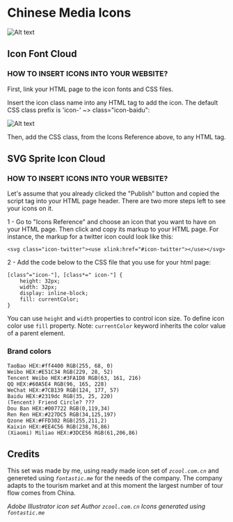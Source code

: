 # Chinese Media Icons

![Alt text](https://s3-ap-southeast-1.amazonaws.com/viimgs/china-media-fonts.png)

## Icon Font Cloud

<link href="https://file.myfontastic.com/iLoXdJm75bmJM4orFL4oMA/icons.css" rel="stylesheet">

### HOW TO INSERT ICONS INTO YOUR WEBSITE?

First, link your HTML page to the icon fonts and CSS files.

Insert the icon class name into any HTML tag to add the icon. The default CSS class prefix is 'icon-' ~> class="icon-baidu":

![Alt text](http://app.fontastic.me/static/images/download/5.png)

Then, add the CSS class, from the Icons Reference above, to any HTML tag. 

## SVG Sprite Icon Cloud

### HOW TO INSERT ICONS INTO YOUR WEBSITE?

Let's assume that you already clicked the "Publish" button and copied the script tag into your HTML page header. There are two more steps left to see your icons on it.

1 - Go to "Icons Reference" and choose an icon that you want to have on your HTML page. Then click and copy its markup to your HTML page. For instance, the markup for a twitter icon could look like this:

```
<svg class="icon-twitter"><use xlink:href="#icon-twitter"></use></svg>
```

2 - Add the code below to the CSS file that you use for your html page:

```
[class^="icon-"], [class*=" icon-"] {
    height: 32px;
    width: 32px;
    display: inline-block; 
    fill: currentColor; 
}
```

You can use `height` and `width` properties to control icon size. To define icon color use `fill` property. Note: `currentColor` keyword inherits the color value of a parent element.

### Brand colors
```
TaoBao HEX:#ff4400 RGB(255, 68, 0)
Weibo HEX:#E51C34 RGB(229, 28, 52)
Tencent Weibo HEX:#3FA1D8 RGB(63, 161, 216)
QQ HEX:#60A5E4 RGB(96, 165, 228)
WeChat HEX:#7CB139 RGB(124, 177, 57)
Baidu HEX:#2319dc RGB(35, 25, 220)
(Tencent) Friend Circle? ???
Dou Ban HEX:#007722 RGB(0,119,34)
Ren Ren HEX:#227DC5 RGB(34,125,197)
Qzone HEX:#FFD302 RGB(255,211,2)
Kaixin HEX:#EE4C56 RGB(238,76,86)
(Xiaomi) Miliao HEX:#3DCE56 RGB(61,206,86)
```

## Credits
This set was made by me, using ready made icon set of *`zcool.com.cn`* and genereted using *`fontastic.me`* for the needs of the company. The company adapts to the tourism market and at this moment the largest number of tour flow comes from China.

*Adobe Illustrator icon set Author `zcool.com.cn`*
*Icons generated using `fontastic.me`*
